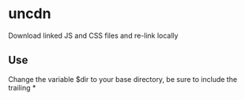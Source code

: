 # uncdn
Download linked JS and CSS files and re-link locally


## Use
Change the variable $dir to your base directory, be sure to include the trailing *
